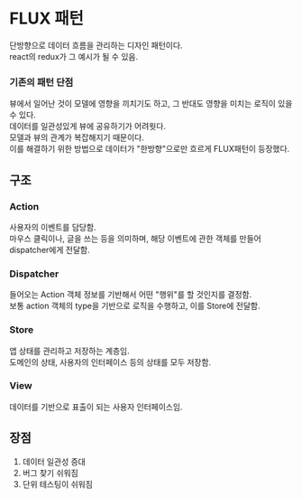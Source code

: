 # FLUX 패턴

단방향으로 데이터 흐름을 관리하는 디자인 패턴이다. <br />
react의 redux가 그 예시가 될 수 있음.

### 기존의 패턴 단점

뷰에서 일어난 것이 모델에 영향을 끼치기도 하고, 그 반대도 영향을 미치는 로직이 있을 수 있다. <br />
데이터를 일관성있게 뷰에 공유하기가 어려웟다. <br />
모델과 뷰의 관계가 복잡해지기 때문이다. <br />
이를 해결하기 위한 방법으로 데이터가 "한방향"으로만 흐르게 FLUX패턴이 등장했다.

## 구조

### Action

사용자의 이벤트를 담당함. <br />
마우스 클릭이나, 글을 쓰는 등을 의미하며, 해당 이벤트에 관한 객체를 만들어 dispatcher에게 전달함.

### Dispatcher

들어오는 Action 객체 정보를 기반해서 어떤 "행위"를 할 것인지를 결정함. <br />
보통 action 객체의 type을 기반으로 로직을 수행하고, 이를 Store에 전달함.

### Store

앱 상태를 관리하고 저장하는 계층임. <br />
도메인의 상태, 사용자의 인터페이스 등의 상태를 모두 저장함.

### View

데이터를 기반으로 표출이 되는 사용자 인터페이스임.

## 장점

1. 데이터 일관성 증대 <br />
2. 버그 찾기 쉬워짐 <br />
3. 단위 테스팅이 쉬워짐
